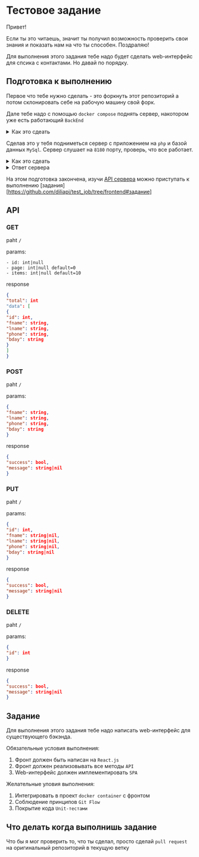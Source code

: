 # Тестовое задание
Привет!

Если ты это читаешь, значит ты получил возможность проверить свои знания и показать нам на что ты способен. Поздраляю!

Для выполнения этого задания тебе надо будет сделать web-интерфейс для спсика с контактами.
Но давай по порядку.

## Подготовка к выполнению

Первое что тебе нужно сделать - это форкнуть этот репозиторий а потом склонировать себе на рабочую машину свой форк.

Дале тебе надо с помощью `docker compose` поднять сервер, накотором уже есть работающий `BackEnd`
<details>
<summary>Как это сдеать</summary> 

```bash
docker compose up --build
```
</details>

Сделав это у тебя подниметься сервер с приложением на `php` и базой данных `MySql`. Сервер слушает на `8180` порту, проверь, что все работает.

<details>
<summary>Как это сдеать</summary> 

```bash
curl localhost:8180/
```

</details>

<details>
<summary>Ответ сервера</summary> 

```json
{"total":3,"data":[{"id":"1","fname":"Tom","lname":"Hanks","phone":"+1123456789","bday":"1956-07-09"},{"id":"2","fname":"Will","lname":"Smith","phone":"+1987654321","bday":"1968-09-25"},{"id":"3","fname":"Bruce","lname":"Willis","phone":"+1147258396","bday":"1955-03-19"}]}
```
</details>

На этом подготовка закончена, изучи [API сервера](https://github.com/diliapi/test_job/tree/frontend#api) можно приступать к выполнению [задания][https://github.com/diliapi/test_job/tree/frontend#задание]


## API

### GET

paht `/`

params:
```http
- id: int|null
- page: int|null default=0 
- items: int|null default=10
```

response
```json
{
"total": int
"data": [
{
"id": int,
"fname": string,
"lname": string,
"phone": string,
"bday": string
}
]
}
```

### POST

paht `/`

params:
```json
{
"fname": string,
"lname": string,
"phone": string,
"bday": string
}
```

response
```json
{
"success": bool,
"message": string|nil
}
```
### PUT

paht `/`

params:
```json
{
"id": int,
"fname": string|nil,
"lname": string|nil,
"phone": string|nil,
"bday": string|nil
}
```

response
```json
{
"success": bool,
"message": string|nil
}
```

### DELETE

paht `/`

params:
```json
{
"id": int
}
```

response
```json
{
"success": bool,
"message": string|nil
}
```
## Задание
Для выполнения этого задания тебе надо написать web-интерфейс для существующего бэкэнда.

Обязательные условия выполнения:

1. Фронт должен быть написан на `React.js`
2. Фронт должен реализовывать все методы  `API`
3. Web-интерфейс должен имплементировать `SPA`

Желательные уловия выполнения:

1. Интегрировать в проект `docker container` с фронтом
2. Соблюдение принципов `Git Flow`
3. Покрытие кода `Unit-тестами`

## Что делать когда выполнишь задание

Что бы я мог проверить то, что ты сделал, просто сделай `pull request` на оригинальный репозиторий в текущую ветку
